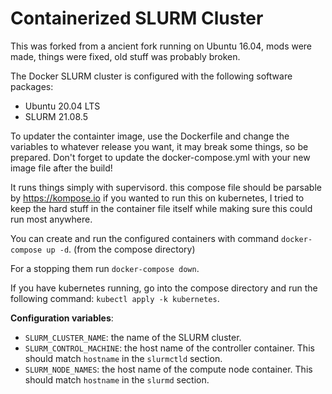 # Containerized SLURM Cluster

This was forked from a ancient fork running on Ubuntu 16.04, mods were made, things were fixed, old stuff was probably broken. 

The Docker SLURM cluster is configured with the following software packages:

- Ubuntu 20.04 LTS
- SLURM 21.08.5 

To updater the containter image, use the Dockerfile and change the variables to whatever release you want, it may break some things, so be prepared. Don't forget to update the docker-compose.yml with your new image file after the build!

It runs things simply with supervisord. this compose file should be parsable by https://kompose.io if you wanted to run this on kubernetes, I tried to keep the hard stuff in the container file itself while making sure this could run most anywhere.

You can create and run the configured containers with command `docker-compose up -d`. (from the compose directory)

For a stopping them run `docker-compose down`. 

If you have kubernetes running, go into the compose directory and run the following command: `kubectl apply -k kubernetes`.

**Configuration variables**:

  * `SLURM_CLUSTER_NAME`: the name of the SLURM cluster.
  * `SLURM_CONTROL_MACHINE`: the host name of the controller container. This should match `hostname` in the `slurmctld` section.
  * `SLURM_NODE_NAMES`: the host name of the compute node container. This should match `hostname` in the `slurmd` section.
